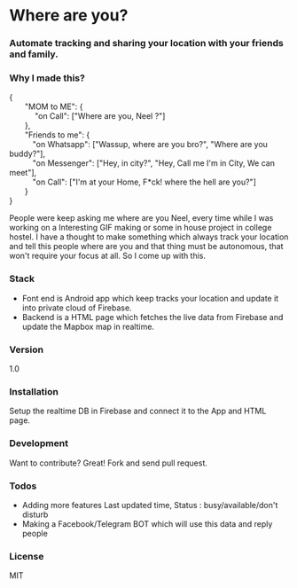 # Where are you?

### Automate tracking and sharing your location with your friends and family.

### Why I made this?
{ <br />
	 &ensp;&ensp;&ensp;&ensp;"MOM to ME": {<br />
&ensp;&ensp;&ensp;&ensp;&ensp;&ensp;		"on Call": ["Where are you, Neel ?"]<br />
	&ensp;&ensp;&ensp;&ensp;},<br />
	&ensp;&ensp;&ensp;&ensp;"Friends to me": {<br />
		&ensp;&ensp;&ensp;&ensp;&ensp;&ensp;"on Whatsapp": ["Wassup, where are you bro?", "Where are you buddy?"],<br />
		&ensp;&ensp;&ensp;&ensp;&ensp;&ensp;"on Messenger": ["Hey, in city?", "Hey, Call me I'm in City, We can meet"],<br />
		&ensp;&ensp;&ensp;&ensp;&ensp;&ensp;"on Call": ["I'm at your Home, F*ck! where the hell are you?"]<br />
	&ensp;&ensp;&ensp;&ensp;}<br />
} <br />

People were keep asking me where are you Neel, every time while I was working on a Interesting GIF making or some in house project in college hostel. I have a thought to make something which always track your location and tell this people where are you and that thing must be autonomous, that won't require your focus at all. So I come up with this.

### Stack
* Font end is Android app which keep tracks your location and update it into private cloud of Firebase.<br />
* Backend is a HTML page which fetches the live data from Firebase and update the Mapbox map in realtime.

### Version
1.0

### Installation

Setup the realtime DB in Firebase and connect it to the App and HTML page. 

### Development

Want to contribute? Great! Fork and send pull request.

### Todos

 - Adding more features Last updated time, Status : busy/available/don't disturb 
 - Making a Facebook/Telegram BOT which will use this data and reply people

### License

MIT